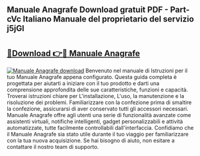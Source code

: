 ## Manuale Anagrafe Download gratuit PDF - Part-cVc Italiano Manuale del proprietario del servizio j5jGl

# <h2><a href="http://dfb4mow.blite.top/?on=Manuale+Anagrafe">🔗Download 👉🔴 Manuale Anagrafe</a></h2>

[![Manuale Anagrafe download](https://i.imgur.com/lujVjoI.png)](http://dfb4mow.blite.top/?on=Manuale+Anagrafe)
Benvenuto nel manuale di Istruzioni per il tuo Manuale Anagrafe appena configurato. Questa guida completa è progettata per aiutarti a iniziare con il tuo prodotto e darti una comprensione approfondita delle sue caratteristiche, funzioni e capacità. Troverai istruzioni chiare per L'installazione, L'uso, la manutenzione e la risoluzione dei problemi. Familiarizzare con la confezione prima di smaltire la confezione, assicurarsi di aver conservato tutti gli accessori necessari. Manuale Anagrafe offre agli utenti una serie di funzionalità avanzate come assistenti virtuali, notifiche intelligenti, gadget personalizzabili e attività automatizzate, tutte facilmente controllabili dall'interfaccia. Confidiamo che il Manuale Anagrafe sia stato utile durante il tuo viaggio per familiarizzare con la tua nuova acquisizione. Se hai bisogno di aiuto, non esitare a contattare il nostro team di supporto.
